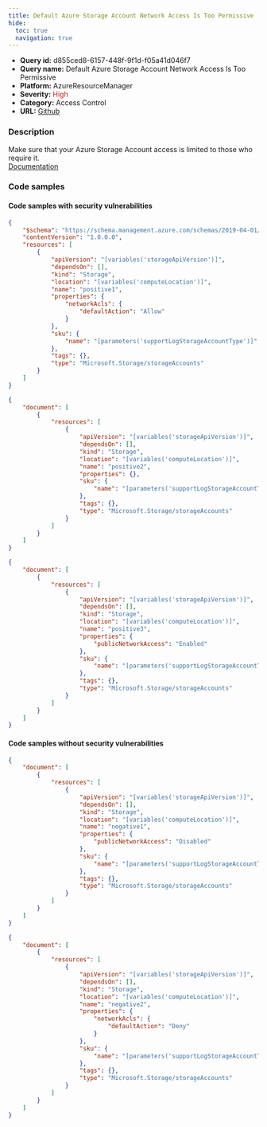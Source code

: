 ```yaml
---
title: Default Azure Storage Account Network Access Is Too Permissive
hide:
  toc: true
  navigation: true
---
```


<style>
  .highlight .hll {
    background-color: #ff171742;
  }
  .md-content {
    max-width: 1100px;
    margin: 0 auto;
  }
</style>

-   **Query id:** d855ced8-6157-448f-9f1d-f05a41d046f7
-   **Query name:** Default Azure Storage Account Network Access Is Too Permissive
-   **Platform:** AzureResourceManager
-   **Severity:** <span style="color:#bb2124">High</span>
-   **Category:** Access Control
-   **URL:** [Github](https://github.com/Checkmarx/kics/tree/master/assets/queries/azureResourceManager/default_azure_storage_account_network_access_is_too_permissive)

### Description
Make sure that your Azure Storage Account access is limited to those who require it.<br>
[Documentation](https://learn.microsoft.com/en-us/azure/templates/microsoft.storage/storageaccounts)

### Code samples
#### Code samples with security vulnerabilities
```json title="Positive test num. 1 - json file" hl_lines="13"
{
    "$schema": "https://schema.management.azure.com/schemas/2019-04-01/deploymentTemplate.json#",
    "contentVersion": "1.0.0.0",
    "resources": [
        {
            "apiVersion": "[variables('storageApiVersion')]",
            "dependsOn": [],
            "kind": "Storage",
            "location": "[variables('computeLocation')]",
            "name": "positive1",
            "properties": {
                "networkAcls": {
                    "defaultAction": "Allow"
                }
            },
            "sku": {
                "name": "[parameters('supportLogStorageAccountType')]"
            },
            "tags": {},
            "type": "Microsoft.Storage/storageAccounts"
        }
    ]
}
```
```json title="Positive test num. 2 - json file" hl_lines="11"
{
    "document": [
        {
            "resources": [
                {
                    "apiVersion": "[variables('storageApiVersion')]",
                    "dependsOn": [],
                    "kind": "Storage",
                    "location": "[variables('computeLocation')]",
                    "name": "positive2",
                    "properties": {},
                    "sku": {
                        "name": "[parameters('supportLogStorageAccountType')]"
                    },
                    "tags": {},
                    "type": "Microsoft.Storage/storageAccounts"
                }
            ]
        }
    ]
}
```
```json title="Positive test num. 3 - json file" hl_lines="12"
{
    "document": [
        {
            "resources": [
                {
                    "apiVersion": "[variables('storageApiVersion')]",
                    "dependsOn": [],
                    "kind": "Storage",
                    "location": "[variables('computeLocation')]",
                    "name": "positive3",
                    "properties": {
                        "publicNetworkAccess": "Enabled"
                    },
                    "sku": {
                        "name": "[parameters('supportLogStorageAccountType')]"
                    },
                    "tags": {},
                    "type": "Microsoft.Storage/storageAccounts"
                }
            ]
        }
    ]
}
```


#### Code samples without security vulnerabilities
```json title="Negative test num. 1 - json file"
{
    "document": [
        {
            "resources": [
                {
                    "apiVersion": "[variables('storageApiVersion')]",
                    "dependsOn": [],
                    "kind": "Storage",
                    "location": "[variables('computeLocation')]",
                    "name": "negative1",
                    "properties": {
                        "publicNetworkAccess": "Disabled"
                    },
                    "sku": {
                        "name": "[parameters('supportLogStorageAccountType')]"
                    },
                    "tags": {},
                    "type": "Microsoft.Storage/storageAccounts"
                }
            ]
        }
    ]
}
```
```json title="Negative test num. 2 - json file"
{
    "document": [
        {
            "resources": [
                {
                    "apiVersion": "[variables('storageApiVersion')]",
                    "dependsOn": [],
                    "kind": "Storage",
                    "location": "[variables('computeLocation')]",
                    "name": "negative2",
                    "properties": {
                        "networkAcls": {
                            "defaultAction": "Deny"
                        }
                    },
                    "sku": {
                        "name": "[parameters('supportLogStorageAccountType')]"
                    },
                    "tags": {},
                    "type": "Microsoft.Storage/storageAccounts"
                }
            ]
        }
    ]
}
```
